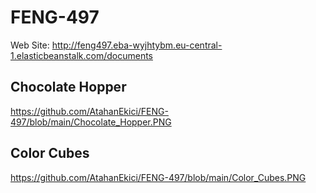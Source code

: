 # FENG-497 #

Web Site: http://feng497.eba-wyjhtybm.eu-central-1.elasticbeanstalk.com/documents


## Chocolate Hopper ##

https://github.com/AtahanEkici/FENG-497/blob/main/Chocolate_Hopper.PNG


## Color Cubes ##

https://github.com/AtahanEkici/FENG-497/blob/main/Color_Cubes.PNG
